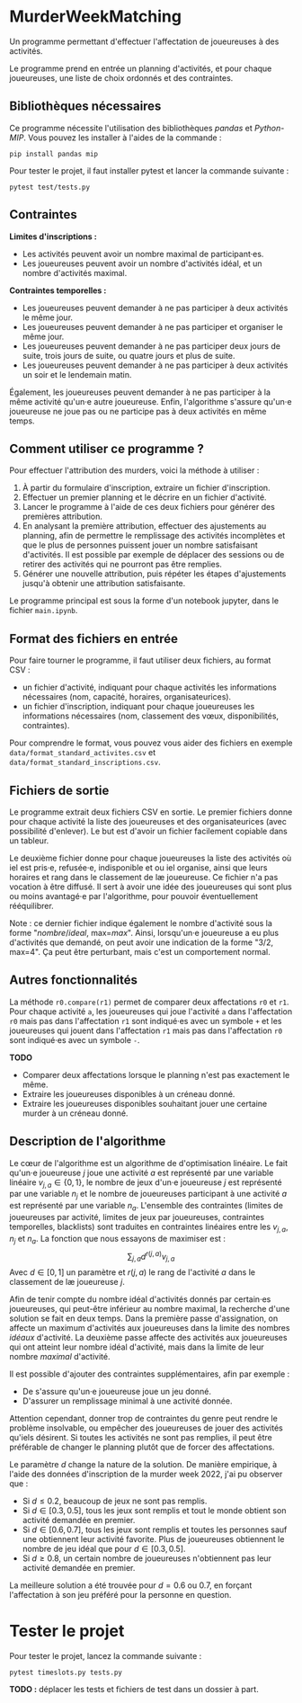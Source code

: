 # MurderWeekMatching

Un programme permettant d'effectuer l'affectation de joueureuses à des activités.

Le programme prend en entrée un planning d'activités, et pour chaque joueureuses, une liste de choix ordonnés et des contraintes.

## Bibliothèques nécessaires

Ce programme nécessite l'utilisation des bibliothèques *pandas* et *Python-MIP*. Vous pouvez les installer à l'aides de la commande :
```
pip install pandas mip
```

Pour tester le projet, il faut installer pytest et lancer la commande suivante :
```
pytest test/tests.py
```

## Contraintes

**Limites d'inscriptions :**
- Les activités peuvent avoir un nombre maximal de participant·es.
- Les joueureuses peuvent avoir un nombre d'activités idéal, et un nombre d'activités maximal.

**Contraintes temporelles :**
- Les joueureuses peuvent demander à ne pas participer à deux activités le même
  jour.
- Les joueureuses peuvent demander à ne pas participer et organiser le même
  jour.
- Les joueureuses peuvent demander à ne pas participer deux jours de suite, trois jours de suite, ou quatre jours et plus de suite.
- Les joueureuses peuvent demander à ne pas participer à deux activités un soir et le lendemain matin.

Également, les joueureuses peuvent demander à ne pas participer à la même activité qu'un·e autre joueureuse. Enfin, l'algorithme s'assure qu'un·e joueureuse ne joue pas ou ne participe pas à deux activités en même temps.

## Comment utiliser ce programme ?

Pour effectuer l'attribution des murders, voici la méthode à utiliser :
1. À partir du formulaire d'inscription, extraire un fichier d'inscription.
2. Effectuer un premier planning et le décrire en un fichier d'activité.
3. Lancer le programme à l'aide de ces deux fichiers pour générer des premières attribution.
4. En analysant la première attribution, effectuer des ajustements au planning, afin de permettre le remplissage des activités incomplètes et que le plus de personnes puissent jouer un nombre satisfaisant d'activités. Il est possible par exemple de déplacer des sessions ou de retirer des activités qui ne pourront pas être remplies.
5. Générer une nouvelle attribution, puis répéter les étapes d'ajustements jusqu'à obtenir une attribution satisfaisante.

Le programme principal est sous la forme d'un notebook jupyter, dans le fichier `main.ipynb`.

## Format des fichiers en entrée

Pour faire tourner le programme, il faut utiliser deux fichiers, au format CSV :
- un fichier d'activité, indiquant pour chaque activités les informations nécessaires (nom, capacité, horaires, organisateurices).
- un fichier d'inscription, indiquant pour chaque joueureuses les informations nécessaires (nom, classement des vœux, disponibilités, contraintes).

Pour comprendre le format, vous pouvez vous aider des fichiers en exemple `data/format_standard_activites.csv` et `data/format_standard_inscriptions.csv`.

## Fichiers de sortie

Le programme extrait deux fichiers CSV en sortie. Le premier fichiers donne pour chaque activité la liste des joueureuses et des organisateurices (avec possibilité d'enlever). Le but est d'avoir un fichier facilement copiable dans un tableur.

Le deuxième fichier donne pour chaque joueureuses la liste des activités où iel est pris·e, refusée·e, indisponible et ou iel organise, ainsi que leurs horaires et rang dans le classement de læ joueureuse. Ce fichier n'a pas vocation à être diffusé. Il sert à avoir une idée des joueureuses qui sont plus ou moins avantagé·e par l'algorithme, pour pouvoir éventuellement rééquilibrer.

Note : ce dernier fichier indique également le nombre d'activité sous la forme "*nombre*/*ideal*, max=*max*". Ainsi, lorsqu'un·e joueureuse a eu plus d'activités que demandé, on peut avoir une indication de la forme "3/2, max=4". Ça peut être perturbant, mais c'est un comportement normal.

## Autres fonctionnalités

La méthode `r0.compare(r1)` permet de comparer deux affectations `r0` et `r1`. Pour chaque activité `a`, les joueureuses qui joue l'activité `a` dans l'affectation `r0` mais pas dans l'affectation `r1` sont indiqué·es avec un symbole `+` et les joueureuses qui jouent dans l'affectation `r1` mais pas dans l'affectation `r0` sont indiqué·es avec un symbole `-`.

**TODO**
- Comparer deux affectations lorsque le planning n'est pas exactement le même.
- Extraire les joueureuses disponibles à un créneau donné.
- Extraire les joueureuses disponibles souhaitant jouer une certaine murder à un créneau donné.

## Description de l'algorithme

Le cœur de l'algorithme est un algorithme de d'optimisation linéaire. Le fait qu'un·e joueureuse $j$ joue une activité $a$ est représenté par une variable linéaire $v_{j, a} \in \{0, 1\}$, le nombre de jeux d'un·e joueureuse $j$ est représenté par une variable $n_j$ et le nombre de joueureuses participant à une activité $a$ est représenté par une variable $n_a$. L'ensemble des contraintes (limites de joueureuses par activité, limites de jeux par joueureuses, contraintes temporelles, blacklists) sont traduites en contraintes linéaires entre les $v_{j, a}$, $n_j$ et $n_a$. La fonction que nous essayons de maximiser est :
$$\sum_{j, a} d^{r(j, a)} v_{j, a}$$
Avec $d \in [0, 1]$ un paramètre et $r(j, a)$ le rang de l'activité $a$ dans le classement de læ joueureuse $j$.

Afin de tenir compte du nombre idéal d'activités donnés par certain·es joueureuses, qui peut-être inférieur au nombre maximal, la recherche d'une solution se fait en deux temps. Dans la première passe d'assignation, on affecte un maximum d'activités aux joueureuses dans la limite des nombres *idéaux* d'activité. La deuxième passe affecte des activités aux joueureuses qui ont atteint leur nombre idéal d'activité, mais dans la limite de leur nombre *maximal* d'activité.

Il est possible d'ajouter des contraintes supplémentaires, afin par exemple :
- De s'assure qu'un·e joueureuse joue un jeu donné.
- D'assurer un remplissage minimal à une activité donnée.

Attention cependant, donner trop de contraintes du genre peut rendre le problème insolvable, ou empêcher des joueureuses de jouer des activités qu'iels désirent. Si toutes les activités ne sont pas remplies, il peut être préférable de changer le planning plutôt que de forcer des affectations.

Le paramètre $d$ change la nature de la solution. De manière empirique, à l'aide des données d'inscription de la murder week 2022, j'ai pu observer que :
- Si $d \leq 0.2$, beaucoup de jeux ne sont pas remplis.
- Si $d \in [0.3, 0.5]$, tous les jeux sont remplis et tout le monde obtient son activité demandée en premier.
- Si $d \in [0.6, 0.7]$, tous les jeux sont remplis et toutes les personnes sauf une obtiennent leur activité favorite. Plus de joueureuses obtiennent le nombre de jeu idéal que pour $d \in [0.3, 0.5]$.
- Si $d \geq 0.8$, un certain nombre de joueureuses n'obtiennent pas leur activité demandée en premier.

La meilleure solution a été trouvée pour $d = 0.6$ ou $0.7$, en forçant l'affectation à son jeu préféré pour la personne en question.

# Tester le projet
Pour tester le projet, lancez la commande suivante :
```
pytest timeslots.py tests.py
```

**TODO :** déplacer les tests et fichiers de test dans un dossier à part.
